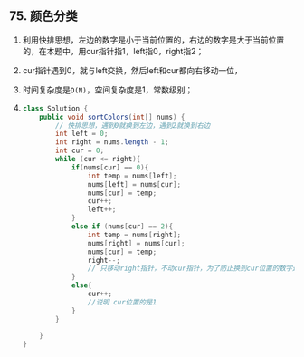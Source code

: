 ## 75. 颜色分类

1. 利用快排思想，左边的数字是小于当前位置的，右边的数字是大于当前位置的，在本题中，用cur指针指1，left指0，right指2；

2. cur指针遇到0，就与left交换，然后left和cur都向右移动一位，

3. 时间复杂度是`O(N)`，空间复杂度是1，常数级别；

4. ```java
   class Solution {
       public void sortColors(int[] nums) {
           // 快排思想，遇到0就换到左边，遇到2就换到右边
           int left = 0;
           int right = nums.length - 1;
           int cur = 0;
           while (cur <= right){
               if(nums[cur] == 0){
                   int temp = nums[left];
                   nums[left] = nums[cur];
                   nums[cur] = temp;
                   cur++;
                   left++;
               }
               else if (nums[cur] == 2){
                   int temp = nums[right];
                   nums[right] = nums[cur];
                   nums[cur] = temp;
                   right--;
                   // 只移动right指针，不动cur指针，为了防止换到cur位置的数字还是2，下一轮判断会再次判断cur位置的数字
               }
               else{
                   cur++;
                   //说明 cur位置的是1
               }
           }
          
       }
   }
   ```

   
